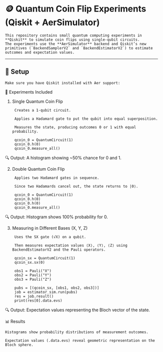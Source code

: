 # 🪙 Quantum Coin Flip Experiments (Qiskit + AerSimulator)

    This repository contains small quantum computing experiments in **Qiskit** to simulate coin flips using single-qubit circuits.  
    The experiments use the **AerSimulator** backend and Qiskit’s new primitives (`BackendSamplerV2` and `BackendEstimatorV2`) to estimate outcomes and expectation values.

---

## 📌 Setup
    
    Make sure you have Qiskit installed with Aer support:

📂 Experiments Included
1. Single Quantum Coin Flip

        Creates a 1-qubit circuit.
        
        Applies a Hadamard gate to put the qubit into equal superposition.
        
        Measures the state, producing outcomes 0 or 1 with equal probability.
        
        qcoin_0 = QuantumCircuit(1)
        qcoin_0.h(0)
        qcoin_0.measure_all()


🔍 Output: A histogram showing ~50% chance for 0 and 1.

2. Double Quantum Coin Flip

        Applies two Hadamard gates in sequence.
        
        Since two Hadamards cancel out, the state returns to |0⟩.
        
        qcoin_0 = QuantumCircuit(1)
        qcoin_0.h(0)
        qcoin_0.h(0)
        qcoin_0.measure_all()


🔍 Output: Histogram shows 100% probability for 0.

3. Measuring in Different Bases (X, Y, Z)

        Uses the SX gate (√X) on a qubit.
        
        Then measures expectation values ⟨X⟩, ⟨Y⟩, ⟨Z⟩ using BackendEstimatorV2 and the Pauli operators.
        
        qcoin_sx = QuantumCircuit(1)
        qcoin_sx.sx(0)
        
        obs1 = Pauli("X")
        obs2 = Pauli("Y")
        obs3 = Pauli("Z")
        
        pubs = [(qcoin_sx, [obs1, obs2, obs3])]
        job = estimator_sim.run(pubs)
        res = job.result()
        print(res[0].data.evs)


🔍 Output: Expectation values representing the Bloch vector of the state.

📊 Results

    Histograms show probability distributions of measurement outcomes.
    
    Expectation values (.data.evs) reveal geometric representation on the Bloch sphere.
